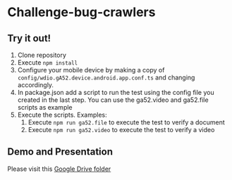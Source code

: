 # Challenge-bug-crawlers

## Try it out!

1. Clone repository
1. Execute `npm install`
1. Configure your mobile device by making a copy of `config/wdio.gA52.device.android.app.conf.ts` and changing accordingly.
1. In package.json add a script to run the test using the config file you created in the last step. You can use the ga52.video and ga52.file scripts as example
1. Execute the scripts. Examples:
    1. Execute `npm run ga52.file` to execute the test to verify a document
    1. Execute `npm run ga52.video` to execute the test to verify a video

## Demo and Presentation

Please visit this [Google Drive folder](https://drive.google.com/drive/folders/1kg0q3PysL25ocCfbvO84bp_5ZDrkpDIv?usp=share_link)
